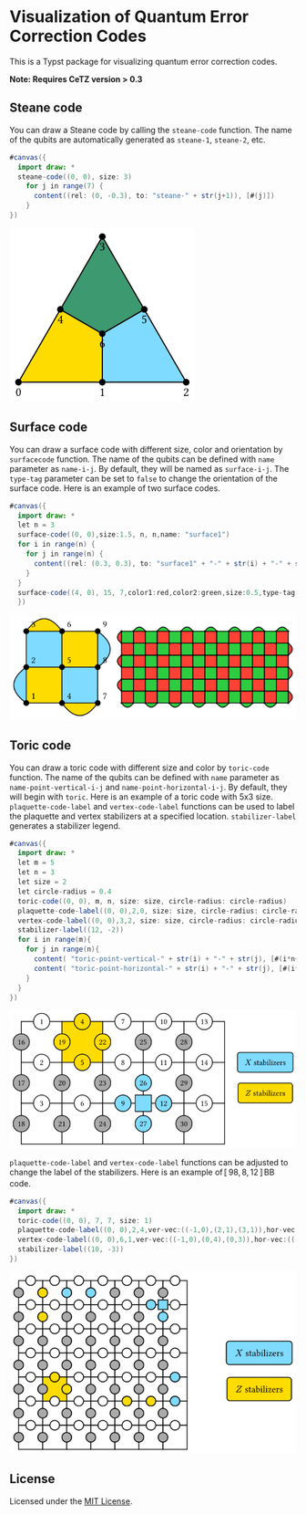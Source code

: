 # Visualization of Quantum Error Correction Codes
This is a Typst package for visualizing quantum error correction codes.

**Note: Requires CeTZ version > 0.3**


## Steane code
You can draw a Steane code by calling the `steane-code` function. The name of the qubits are automatically generated as `steane-1`, `steane-2`, etc.
```java
#canvas({
  import draw: *
  steane-code((0, 0), size: 3)
    for j in range(7) {
      content((rel: (0, -0.3), to: "steane-" + str(j+1)), [#(j)])
    }
})
```
![Steane code](examples/steane.png)

## Surface code
You can draw a surface code with different size, color and orientation by `surfacecode` function. The name of the qubits can be defined with `name` parameter as `name-i-j`. By default, they will be named as `surface-i-j`. The `type-tag` parameter can be set to `false` to change the orientation of the surface code. Here is an example of two surface codes.
```java
#canvas({
  import draw: *
  let n = 3
  surface-code((0, 0),size:1.5, n, n,name: "surface1")
  for i in range(n) {
    for j in range(n) {
      content((rel: (0.3, 0.3), to: "surface1" + "-" + str(i) + "-" + str(j)), [#(i*n+j+1)])
    }
  }
  surface-code((4, 0), 15, 7,color1:red,color2:green,size:0.5,type-tag: false)
  })
```
![Surface code](examples/surface.png)

## Toric code
You can draw a toric code with different size and color by `toric-code` function. The name of the qubits can be defined with `name` parameter as `name-point-vertical-i-j` and `name-point-horizontal-i-j`. By default, they will begin with `toric`. Here is an example of a toric code with 5x3 size. `plaquette-code-label` and `vertex-code-label` functions can be used to label the plaquette and vertex stabilizers at a specified location. `stabilizer-label` generates a stabilizer legend.
```java
#canvas({
  import draw: *
  let m = 5
  let n = 3
  let size = 2
  let circle-radius = 0.4
  toric-code((0, 0), m, n, size: size, circle-radius: circle-radius)
  plaquette-code-label((0, 0),2,0, size: size, circle-radius: circle-radius)
  vertex-code-label((0, 0),3,2, size: size, circle-radius: circle-radius)
  stabilizer-label((12, -2))
  for i in range(m){
    for j in range(n){
      content( "toric-point-vertical-" + str(i) + "-" + str(j), [#(i*n+j+1)])
      content( "toric-point-horizontal-" + str(i) + "-" + str(j), [#(i*n+j+1+m*n)])
    }
  }
})
```
![Toric code](examples/toric1.png)

`plaquette-code-label` and `vertex-code-label` functions can be adjusted to change the label of the stabilizers. Here is an example of$〚98,8,12〛$BB code.

```java
#canvas({
  import draw: *
  toric-code((0, 0), 7, 7, size: 1)
  plaquette-code-label((0, 0),2,4,ver-vec:((-1,0),(2,1),(3,1)),hor-vec:((0,0),(-1,-4),(-1,-3)), size: 1)
  vertex-code-label((0, 0),6,1,ver-vec:((-1,0),(0,4),(0,3)),hor-vec:((-4,-1),(0,0),(-3,-1)), size: 1)
  stabilizer-label((10, -3))
})
```
![BB code](examples/toric2.png)
## License

Licensed under the [MIT License](LICENSE).
